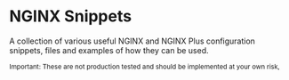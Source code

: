 # NGINX Snippets

A collection of various useful NGINX and NGINX Plus configuration
snippets, files and examples of how they can be used.

<sub>Important: These are not production tested and should be implemented at your
own risk,</sub>


